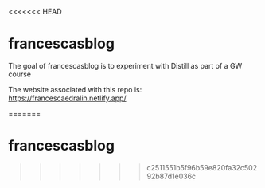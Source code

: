 <<<<<<< HEAD

# francescasblog

<!-- badges: start -->
<!-- badges: end -->

The goal of francescasblog is to experiment with Distill as part of a GW course

The website associated with this repo is: https://francescaedralin.netlify.app/

=======
# francescasblog
>>>>>>> c2511551b5f96b59e820fa32c50292b87d1e036c
